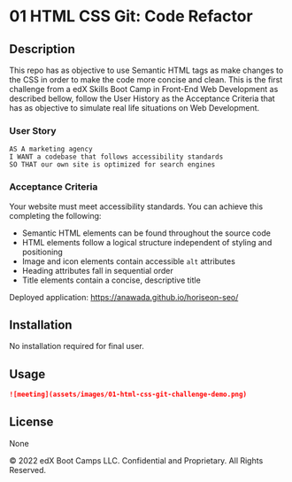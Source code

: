 # 01 HTML CSS Git: Code Refactor

## Description 

This repo has as objective to use Semantic HTML tags as make changes to the CSS in order to make the code more concise and clean. This is the first challenge from a edX Skills Boot Camp in Front-End Web Development as described bellow, follow the User History as the Acceptance Criteria that has as objective to simulate real life situations on Web Development.

### User Story

```
AS A marketing agency
I WANT a codebase that follows accessibility standards
SO THAT our own site is optimized for search engines
```

### Acceptance Criteria

Your website must meet accessibility standards. You can achieve this completing the following:

* Semantic HTML elements can be found throughout the source code
* HTML elements follow a logical structure independent of styling and positioning
* Image and icon elements contain accessible `alt` attributes
* Heading attributes fall in sequential order
* Title elements contain a concise, descriptive title

Deployed application: https://anawada.github.io/horiseon-seo/

## Installation

No installation required for final user.


## Usage 

```md
![meeting](assets/images/01-html-css-git-challenge-demo.png)
```


## License

None


© 2022 edX Boot Camps LLC. Confidential and Proprietary. All Rights Reserved.
